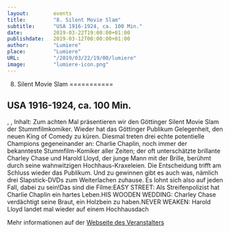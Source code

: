 ```yaml
---
layout:        events
title:         "8. Silent Movie Slam"
subtitle:      "USA 1916-1924, ca. 100 Min."
date:          2019-03-22T19:00:00+01:00
publishdate:   2019-03-12T00:00:00+01:00
author:        "Lumiere"
place:         "Lumiere"
URL:           "/2019/03/22/19/00/lumiere"
image:         "lumiere-icon.png"
---
```


8. Silent Movie Slam
===========

USA 1916-1924, ca. 100 Min.
-----------

, , Inhalt: Zum achten Mal präsentieren wir den Göttinger Silent Movie Slam der Stummfilmkomiker. Wieder hat das Göttinger Publikum Gelegenheit, den neuen King of Comedy zu küren. Diesmal treten drei echte potentielle Champions gegeneinander an: Charlie Chaplin, noch immer der bekannteste Stummfilm-Komiker aller Zeiten; der oft unterschätzte brillante Charley Chase und Harold Lloyd, der junge Mann mit der Brille, berühmt durch seine wahnwitzigen Hochhaus-Kraxeleien. Die Entscheidung trifft am Schluss wieder das Publikum. Und zu gewinnen gibt es auch was, nämlich drei Slapstick-DVDs zum Weiterlachen zuhause. Es lohnt sich also auf jeden Fall, dabei zu sein!Das sind die Filme:EASY STREET: Als Streifenpolizist hat Charlie Chaplin ein hartes Leben.HIS WOODEN WEDDING: Charley Chase verdächtigt seine Braut, ein Holzbein zu haben.NEVER WEAKEN: Harold Lloyd landet mal wieder auf einem Hochhausdach

Mehr informationen auf der [Webseite des Veranstalters](http://www.lumiere.de/19/03/slam.htm)
